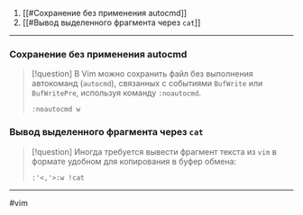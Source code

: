 1. [[#Сохранение без применения autocmd]]
2. [[#Вывод выделенного фрагмента через `cat`]]

---
### Сохранение без применения autocmd

>[!question] В Vim можно сохранить файл без выполнения автокоманд (`autocmd`), связанных с событиями `BufWrite` или `BufWritePre`, используя команду `:noautocmd`.
>```vim
>:noautocmd w
>```

### Вывод выделенного фрагмента через `cat`

>[!question] Иногда требуется вывести фрагмент текста из `vim` в формате удобном для копирования в буфер обмена:
>```vim
>:'<,'>:w !cat
>```

---
#vim